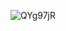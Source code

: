 
![QYg97jR](https://github.com/vdh1612/CTF_write_up/assets/125654739/1c7347a8-cab9-4f6b-8f36-77b185087aa9)


